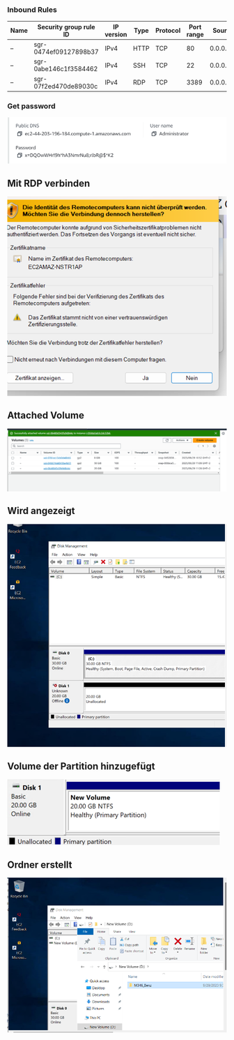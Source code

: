 ### Inbound Rules

| Name | Security group rule ID | IP version | Type | Protocol | Port range | Source    | Description  |
|------|------------------------|------------|------|----------|------------|-----------|--------------|
| –    | sgr-0474ef09127898b37  | IPv4       | HTTP | TCP      | 80         | 0.0.0.0/0 | –            |
| –    | sgr-0abe146c1f3584462  | IPv4       | SSH  | TCP      | 22         | 0.0.0.0/0 | –            |
| –    | sgr-07f2ed470de89030c  | IPv4       | RDP  | TCP      | 3389       | 0.0.0.0/0 | Web Zugriff  |

### Get password
![Bild zum Abrufen des Passworts](image-5.png)

## Mit RDP verbinden
![Bild zur RDP-Verbindung](image-6.png)

## Attached Volume
![Bild des angehängten Volumens](image-7.png)

## Wird angezeigt
![Anzeigebild](image-8.png)

## Volume der Partition hinzugefügt
![Bild des hinzugefügten Volumens zur Partition](image-9.png)

## Ordner erstellt
![Bild des erstellten Ordners](image-10.png)
